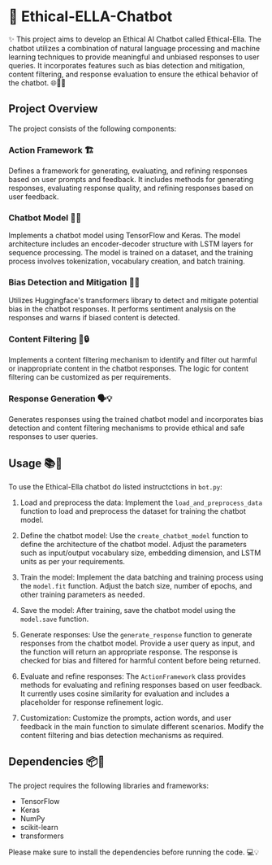 # 🤖 Ethical-ELLA-Chatbot

✨ This project aims to develop an Ethical AI Chatbot called Ethical-Ella. The chatbot utilizes a combination of natural language processing and machine learning techniques to provide meaningful and unbiased responses to user queries. It incorporates features such as bias detection and mitigation, content filtering, and response evaluation to ensure the ethical behavior of the chatbot. 🌐🔬🤝

## Project Overview

The project consists of the following components:

### Action Framework 🏗️
Defines a framework for generating, evaluating, and refining responses based on user prompts and feedback. It includes methods for generating responses, evaluating response quality, and refining responses based on user feedback.

### Chatbot Model 🤖🧠
Implements a chatbot model using TensorFlow and Keras. The model architecture includes an encoder-decoder structure with LSTM layers for sequence processing. The model is trained on a dataset, and the training process involves tokenization, vocabulary creation, and batch training.

### Bias Detection and Mitigation 🚫🧪
Utilizes Huggingface's transformers library to detect and mitigate potential bias in the chatbot responses. It performs sentiment analysis on the responses and warns if biased content is detected.

### Content Filtering 🚧🔒
Implements a content filtering mechanism to identify and filter out harmful or inappropriate content in the chatbot responses. The logic for content filtering can be customized as per requirements.

### Response Generation 🗣️💡
Generates responses using the trained chatbot model and incorporates bias detection and content filtering mechanisms to provide ethical and safe responses to user queries.

## Usage 📚🚀

To use the Ethical-Ella chatbot do listed instructctions in `bot.py`:

1. Load and preprocess the data: Implement the `load_and_preprocess_data` function to load and preprocess the dataset for training the chatbot model.

2. Define the chatbot model: Use the `create_chatbot_model` function to define the architecture of the chatbot model. Adjust the parameters such as input/output vocabulary size, embedding dimension, and LSTM units as per your requirements.

3. Train the model: Implement the data batching and training process using the `model.fit` function. Adjust the batch size, number of epochs, and other training parameters as needed.

4. Save the model: After training, save the chatbot model using the `model.save` function.

5. Generate responses: Use the `generate_response` function to generate responses from the chatbot model. Provide a user query as input, and the function will return an appropriate response. The response is checked for bias and filtered for harmful content before being returned.

6. Evaluate and refine responses: The `ActionFramework` class provides methods for evaluating and refining responses based on user feedback. It currently uses cosine similarity for evaluation and includes a placeholder for response refinement logic.

7. Customization: Customize the prompts, action words, and user feedback in the main function to simulate different scenarios. Modify the content filtering and bias detection mechanisms as required.

## Dependencies 📦🔗

The project requires the following libraries and frameworks:

- TensorFlow
- Keras
- NumPy
- scikit-learn
- transformers

Please make sure to install the dependencies before running the code. 💻💡
